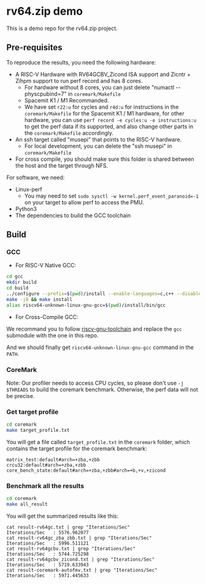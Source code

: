 # rv64.zip demo

This is a demo repo for the rv64.zip project.

## Pre-requisites

To reproduce the results, you need the following hardware:

- A RISC-V Hardware with RV64GCBV_Zicond ISA support and Zicntr + Zihpm support to run perf record and has 8 cores.
  - For hardware without 8 cores, you can just delete "numactl --physcpubind=7" in `coremark/Makefile`
  - Spacemit K1 / M1 Recommanded.
  - We have set `r22:u` for cycles and `r4d:u` for instructions in the `coremark/Makefile` for the Spacemit K1 / M1 hardware, for other hardware, you can use `perf record -e cycles:u -e instructions:u` to get the perf data if its supported, and also change other parts in the `coremark/Makefile` accordingly.
- An ssh target called "musepi" that points to the RISC-V hardware.
  - For local development, you can delete the "ssh musepi" in `coremark/Makefile`
- For cross compile, you should make sure this folder is shared between the host and the target through NFS.

For software, we need:
- Linux-perf
  - You may need to set `sudo sysctl -w kernel.perf_event_paranoid=-1` on your target to allow perf to access the PMU.
- Python3
- The dependencies to build the GCC toolchain

## Build

### GCC

- For RISC-V Native GCC:

```bash
cd gcc
mkdir build
cd build
../configure --prefix=$(pwd)/install --enable-languages=c,c++ --disable-multilib --disable-bootstrap --disable-libsanitizer
make -j8 && make install
alias riscv64-unknown-linux-gnu-gcc=$(pwd)/install/bin/gcc
```

- For Cross-Compile GCC:

We recommand you to follow [riscv-gnu-toolchain](https://github.com/riscv-collab/riscv-gnu-toolchain) and replace the `gcc` submodule with the one in this repo.

And we should finally get `riscv64-unknown-linux-gnu-gcc` command in the `PATH`.


### CoreMark

Note: Our profiler needs to access CPU cycles, so please don't use `-j $THREADS` to build the coremark benchmark. Otherwise, the perf data will not be precise.


### Get target profile

```bash
cd coremark
make target_profile.txt
```

You will get a file called `target_profile.txt` in the `coremark` folder, which contains the target profile for the coremark benchmark:

```
matrix_test:default#arch=+zba,+zbb
crcu32:default#arch=+zba,+zbb
core_bench_state:default#arch=+zba,+zbb#arch=+b,+v,+zicond
```

### Benchmark all the results

```bash
cd coremark
make all_result
```

You will get the summarized results like this:

```
cat result-rv64gc.txt | grep "Iterations/Sec"
Iterations/Sec   : 5576.962077
cat result-rv64gc_zba_zbb.txt | grep "Iterations/Sec"
Iterations/Sec   : 5996.511121
cat result-rv64gcbv.txt | grep "Iterations/Sec"
Iterations/Sec   : 5744.725298
cat result-rv64gcbv_zicond.txt | grep "Iterations/Sec"
Iterations/Sec   : 5719.633943
cat result-coremark-autofmv.txt | grep "Iterations/Sec"
Iterations/Sec   : 5971.445633
```